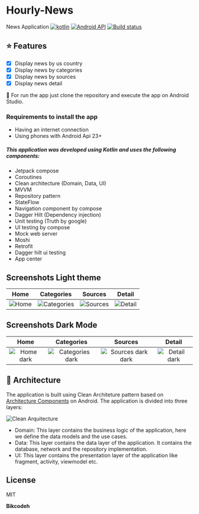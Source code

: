 # Hourly-News
News Application
[![kotlin](https://img.shields.io/github/languages/top/bikcodeh/ToDoApp.svg?style=for-the-badge&color=blueviolet)](https://kotlinlang.org/) [![Android API](https://img.shields.io/badge/api-23%2B-brightgreen.svg?style=for-the-badge)](https://android-arsenal.com/api?level=23) [![Build status](https://build.appcenter.ms/v0.1/apps/86493375-a9cd-491f-a2b3-43176506e6d2/branches/main/badge)](https://appcenter.ms)


## :star: Features

- [x] Display news by us country
- [x] Display news by categories
- [x] Display news by sources
- [x] Display news detail

:runner: For run the app just clone the repository and execute the app on Android Studio.

### Requirements to install the app
- Having an internet connection
- Using phones with Android Api 23+

##### This application was developed using Kotlin and uses the following components:
- Jetpack compose
- Coroutines
- Clean architecture (Domain, Data, UI)
- MVVM
- Repository pattern
- StateFlow
- Navigation component by compose
- Dagger Hilt (Dependency injection)
- Unit testing (Truth by google)
- UI testing by compose
- Mock web server
- Moshi
- Retrofit
- Dagger hilt ui testing
- App center

## Screenshots Light theme
 | Home |     Categories    |  Sources  |   Detail    |
 | :----: | :---------: | :-------: | :-----------: |
 |![Home](assets/home.png?raw=true)|![Categories](assets/categories.png?raw=true)|![Sources](assets/sources.png?raw=true)|![Detail](assets/detail.png?raw=true)|

## Screenshots Dark Mode
 | Home |     Categories    |  Sources  |   Detail    |
 | :----: | :---------: | :-------: | :-----------: |
 |![Home dark](assets/home_dark.png?raw=true)|![Categories dark](assets/categories_dark.png?raw=true)|![Sources dark dark](assets/sources_dark.png?raw=true)|![Detail dark](assets/detail_dark.png?raw=true)|

## :dart: Architecture

The application is built using Clean Architeture pattern based on [Architecture Components](https://developer.android.com/jetpack/guide#recommended-app-arch) on Android. The application is divided into three layers:

![Clean Arquitecture](https://devexperto.com/wp-content/uploads/2018/10/clean-architecture-own-layers.png)

- Domain: This layer contains the business logic of the application, here we define the data models and the use cases.
- Data: This layer contains the data layer of the application. It contains the database, network and the repository implementation.
- UI: This layer contains the presentation layer of the application like fragment, activity, viewmodel etc.

## License

MIT

**Bikcodeh**
